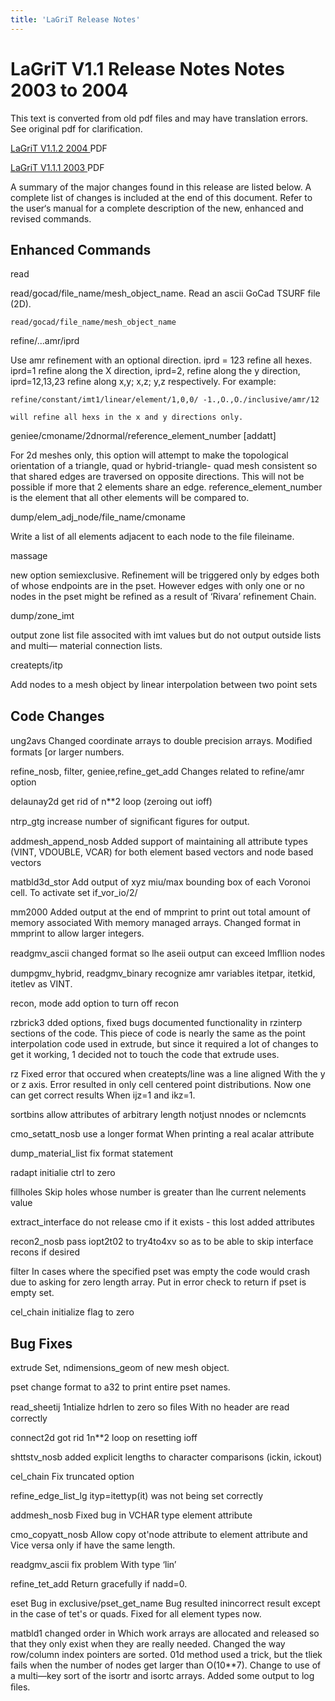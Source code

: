 ```yaml
---
title: 'LaGriT Release Notes'
---
```


# LaGriT V1.1 Release Notes Notes 2003 to 2004 


This text is converted from old pdf files and may have translation errors.
See original pdf for clarification.

<a href="/assets/images/release_notes13.pdf" download> LaGriT V1.1.2 2004 </a> PDF  

<a href="/assets/images/release_notes12.pdf" download> LaGriT V1.1.1 2003 </a> PDF 


A summary of the major changes found in this release are listed below. A complete list of
changes is included at the end of this document. Refer to the user‘s manual for a complete
description of the new, enhanced and revised commands.



## Enhanced Commands


read

read/gocad/file_name/mesh_object_name. Read an ascii GoCad TSURF file (2D).

```
read/gocad/file_name/mesh_object_name
```


refine/...amr/iprd 

Use amr refinement with an optional direction.
iprd = 123 refine all hexes. iprd=1 refine along the X direction,
iprd=2, refine along the y direction, iprd=12,13,23 refine along x,y;
x,z; y,z respectively. For example:
```
refine/constant/imt1/linear/element/1,0,0/ -1.,O.,O./inclusive/amr/12 

will refine all hexs in the x and y directions only.
```

geniee/cmoname/2dnormal/reference_element_number [addatt] 

For 2d meshes only, this option will attempt to make
the topological orientation of a triangle, quad or hybrid-triangle-
quad mesh consistent so that shared edges are traversed on
opposite directions. This will not be possible if more that 2
elements share an edge. reference_element_number is the
element that all other elements will be compared to.


dump/elem_adj_node/file_name/cmoname 

Write a list of all elements adjacent to each node to the file fileiname.


massage

new option semiexclusive. Refinement will be triggered only by
edges both of whose endpoints are in the pset. However edges
with only one or no nodes in the pset might be refined as a result of
‘Rivara’ refinement Chain.


dump/zone_imt

output zone list file associted with imt values but do not output outside lists and multi— material connection lists.


createpts/itp

Add nodes to a mesh object by linear interpolation between two point sets



## Code Changes


ung2avs Changed coordinate arrays to double precision arrays. Modiﬁed formats [or larger numbers.

refine_nosb, filter, geniee,refine_get_add Changes related to refine/amr option

delaunay2d get rid of n**2 loop (zeroing out ioff)

ntrp_gtg  increase number of signiﬁcant figures for output.

addmesh_append_nosb Added support of maintaining all attribute types (VINT, VDOUBLE, VCAR) for both
element based vectors and node based vectors


matbld3d_stor Add output of xyz miu/max bounding box of each Voronoi cell. To activate set if_vor_io/2/

mm2000 Added output at the end of mmprint to print out total amount of memory associated With
memory managed arrays. Changed format in mmprint to allow larger integers.


readgmv_ascii changed format so lhe aseii output can exceed lmﬂlion nodes

dumpgmv_hybrid, readgmv_binary recognize amr variables itetpar, itetkid, itetlev as VINT.

recon, mode add option to turn off recon

rzbrick3 dded options, fixed bugs documented functionality in rzinterp sections of the code.
This piece of code is nearly the same as the point interpolation code used in extrude, but
since it required a lot of changes to get it working, 1 decided not to touch the code that extrude uses.


rz Fixed error that occured when createpts/line was a line aligned With the y or z axis. Error
resulted in only cell centered point distributions. Now one can get correct results When ijz=1 and ikz=1.


sortbins allow attributes of arbitrary length notjust nnodes or nclemcnts

cmo_setatt_nosb use a longer format When printing a real acalar attribute

dump_material_list fix format statement

radapt initialie ctrl to zero

fillholes Skip holes whose number is greater than lhe current nelements value

extract_interface do not release cmo if it exists - this lost added attributes

recon2_nosb pass iopt2t02 to try4to4xv so as to be able to skip interface recons if desired

filter In cases where the specified pset was empty the code would crash due to asking for zero
length array. Put in error check to return if pset is empty set.

cel_chain initialize flag to zero



## Bug Fixes


extrude Set, ndimensions_geom of new mesh object.

pset change format to a32 to print entire pset names.

read_sheetij 1ntialize hdrlen to zero so ﬁles With no header are read correctly

connect2d got rid 1n**2 loop on resetting ioff

shttstv_nosb added explicit lengths to character comparisons (ickin, ickout)

cel_chain Fix truncated option

refine_edge_list_lg ityp=itettyp(it) was not being set correctly

addmesh_nosb Fixed bug in VCHAR type element attribute

cmo_copyatt_nosb Allow copy ot'node attribute to element attribute and Vice versa only if have the same length.


readgmv_ascii fix problem With type ‘lin’

refine_tet_add Return gracefully if nadd=0.

eset Bug in exclusive/pset_get_name  Bug resulted inincorrect result except in the case of tet's
or quads. Fixed for all element types now.


matbld1 changed order in Which work arrays are allocated and released so that they only exist
when they are really needed. Changed the way row/column index pointers are sorted. 01d
method used a trick, but the tliek fails when the number of nodes get larger than O(10**7).
Change to use of a multi—key sort of the isortr and isortc arrays. Added some output to log ﬁles.

